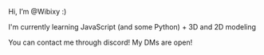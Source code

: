 Hi, I’m @Wibixy :)

I'm currently learning JavaScript (and some Python) + 3D and 2D modeling 

You can contact me through discord! My DMs are open!

<!---
Wibixy/Wibixy is a ✨ special ✨ repository because its `README.md` (this file) appears on your GitHub profile.
You can click the Preview link to take a look at your changes.
--->
